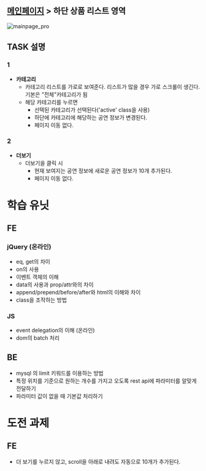 ## [메인페이지](/task/예약메인페이지.md) > 하단 상품 리스트 영역

![mainpage_pro](https://cloud.githubusercontent.com/assets/26952763/26787320/8794e874-4a44-11e7-87cc-e9956517b4d4.png)

## TASK 설명

### 1
- **카테고리**
	- 카테고리 리스트를 가로로 보여준다. 리스트가 많을 경우 가로 스크롤이 생긴다. 기본은 "전체"카테고리가 됨
	- 해당 카테고리를 누르면
		- 선택된 카테고리가 선택된다('active' class을 사용)
		- 하단에 카테고리에 해당하는 공연 정보가 변경된다.
		- 페이지 이동 없다.

### 2
- **더보기**
	- 더보기을 클릭 시
		- 현재 보여지는 공연 정보에 새로운 공연 정보가 10개 추가된다.
		- 페이지 이동 없다.



# 학습 유닛

## FE

### jQuery (온라인)
- eq, get의 차이
- on의 사용
- 이벤트 객체의 이해
- data의 사용과 prop/attr와의 차이
- append/prepend/before/after와 html의 이해와 차이
- class을 조작하는 방법

### JS
- event delegation의 이해 (온라인)
- dom의 batch 처리

## BE
- mysql 의 limit 키워드를 이용하는 방법
- 특정 위치를 기준으로 원하는 개수를 가지고 오도록 rest api에 파라미터를 알맞게 전달하기
- 파라미터 값이 없을 때 기본값 처리하기

# 도전 과제

## FE
- 더 보기를 누르지 않고, scroll을 아래로 내려도 자동으로 10개가 추가된다.

